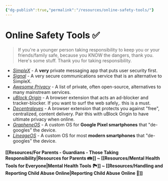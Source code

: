 ```yaml
---
{"dg-publish":true,"permalink":"/resources/online-safety-tools/"}
---
```


# Online Safety Tools ✅

> If you're a younger person taking responsibility to keep you or your friends/family safe, because you KNOW the dangers, thank you. Here's some stuff. Thank you for taking responsibility.

- *[SimpleX](https://simplex.chat/)* - A **very** private messaging app that puts user security first.
- *[Signal](https://signal.org/)* - A very secure communications service that is an alternative to SimpleX.
- *[Awesome Privacy](https://github.com/pluja/awesome-privacy)* - A list of private, often open-source, alternatives to many mainstream services.
- *[uBlock Origin](https://ublockorigin.com/)* - A browser extension that acts an ad-blocker and tracker-blocker. If you want to surf the web safely,. this is a must.
- *[Decentraleyes](https://decentraleyes.org/)* - A browser extension that protects you against "free", centralized, content delivery. Pair this with uBlock Origin to have ultimate privacy when online.
- *[GrapheneOS](https://grapheneos.org/)* - A custom OS for **Google Pixel smartphones** that "de-googles" the device. 
- *[LineageOS](https://lineageos.org/)* - A custom OS for most **modern smartphones** that "de-googles" the device.

#### [[Resources/For Parents - Guardians - Those Taking Responsibility\|Resources for Parents 👪️]] ~ [[Resources/Mental Health Tools for Everyone\|Mental Health Tools 🏞️]] ~ [[Resources/Handling and Reporting Child Abuse Online\|Reporting Child Abuse Online 🛑]] 